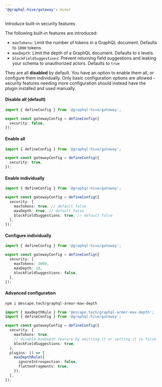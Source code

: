 ```yaml
---
'@graphql-hive/gateway': minor
---
```


Introduce built-in security features

The following built-in features are introduced:

- `maxTokens`: Limit the number of tokens in a GraphQL document.
  Defaults to `1000` tokens.
- `maxDepth`: Limit the depth of a GraphQL document.
  Defaults to `6` levels.
- `blockFieldSuggestions`: Prevent returning field suggestions and leaking your schema to unauthorized actors.
  Defaults to `true`

They are all **disabled** by default. You have an option to enable them all, or configure them individually. Only basic configuration options are allowed - security features needing more configuration should instead have the plugin installed and used manually.

#### Disable all (default)

```ts
import { defineConfig } from '@graphql-hive/gateway';

export const gatewayConfig = defineConfig({
  security: false,
});
```

#### Enable all

```ts
import { defineConfig } from '@graphql-hive/gateway';

export const gatewayConfig = defineConfig({
  security: true,
});
```

#### Enable individually

```ts
import { defineConfig } from '@graphql-hive/gateway';

export const gatewayConfig = defineConfig({
  security: {
    maxTokens: true, // default false
    maxDepth: true, // default false
    blockFieldSuggestions: true, // default false
  },
});
```

#### Configure individually

```ts
import { defineConfig } from '@graphql-hive/gateway';

export const gatewayConfig = defineConfig({
  security: {
    maxTokens: 3000,
    maxDepth: 10,
    blockFieldSuggestions: false,
  },
});
```

#### Advanced configuration

```sh
npm i @escape.tech/graphql-armor-max-depth
```

```ts
import { maxDepthRule } from '@escape.tech/graphql-armor-max-depth';
import { defineConfig } from '@graphql-hive/gateway';

export const gatewayConfig = defineConfig({
  security: {
    maxTokens: true,
    // disable maxDepth feature by omitting it or setting it to false
    blockFieldSuggestions: true,
  },
  plugins: () => [
    maxDepthRule({
      ignoreIntrospection: false,
      flattenFragments: true,
    }),
  ],
});

```

